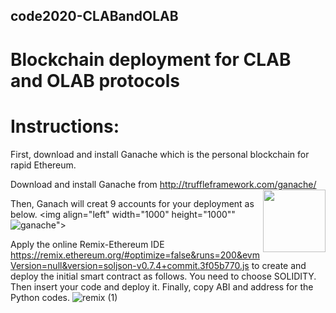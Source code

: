 ## code2020-CLABandOLAB
# Blockchain deployment for CLAB and OLAB protocols

# Instructions:

First, download and install Ganache which is the personal blockchain for rapid Ethereum. 

Download and install Ganache from http://truffleframework.com/ganache/ <img align="right" width="100" height="100" src="https://www.trufflesuite.com/img/ganache-logo-dark.svg">
 
 Then, Ganach will creat 9 accounts for your deployment as below.
 <img align="left" width="1000" height="1000""![ganache](https://user-images.githubusercontent.com/57596443/101610980-38faa880-3a09-11eb-90e5-5df267090346.png)">
 
 Apply the online Remix-Ethereum IDE https://remix.ethereum.org/#optimize=false&runs=200&evmVersion=null&version=soljson-v0.7.4+commit.3f05b770.js to create and deploy the initial smart contract as follows. You need to choose SOLIDITY. Then insert your code and deploy it. Finally, copy ABI and address for the Python codes.
 ![remix (1)](https://user-images.githubusercontent.com/57596443/101613282-dfe04400-3a0b-11eb-8849-56fc80bb5c1e.png)

 
 

